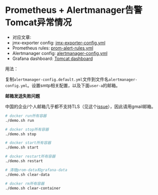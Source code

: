 # Prometheus + Alertmanager告警Tomcat异常情况

* 对应文章: 
* jmx-exporter config: [jmx-exporter-config.yml](jmx-exporter-config.yml)
* Prometheus rules: [prom-alert-rules.yml](prom-alert-rules.yml)
* Alertmanager config: [alertmanager-config.yml](alertmanager-config.default.yml)
* Grafana dashboard: [Tomcat dashboard](https://grafana.com/dashboards/8704)

用法：

复制`alertmanager-config.default.yml`文件到文件名`alertmanager-config.yml`。设置smtp相关配置，以及下面`user-a`的邮箱。

**邮箱发送失败问题**

中国的企业/个人邮箱几乎都不支持TLS（见这个[issue][issue]），因此请用gmail邮箱。

```bash
# docker run所有容器
./demo.sh run

# docker stop所有容器
./demo.sh stop

# docker start所有容器
./demo.sh start

# docker restart所有容器
./demo.sh restart

# 清理prom-data和grafana-data
./demo.sh clear-data

# docker rm所有容器
./demo.sh clear-container
```

[issue]: https://github.com/prometheus/alertmanager/issues/980#issuecomment-328088587
